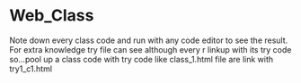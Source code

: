 # Web_Class 
Note down every class code and run with any code editor to see the result. 
For extra knowledge try file can see although every r linkup with its try code so...pool up a class code with try code like class_1.html file are link with try1_c1.html
